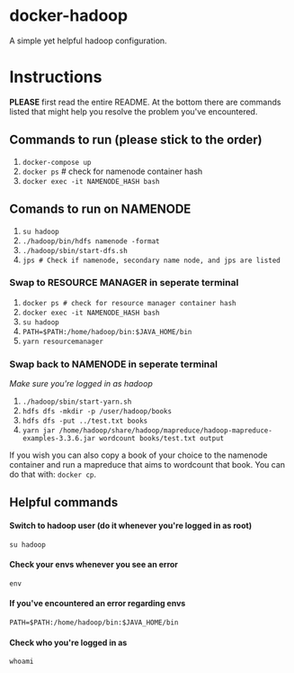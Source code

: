 # docker-hadoop
A simple yet helpful hadoop configuration.

# Instructions

**PLEASE** first read the entire README. At the bottom there are commands listed that might help you resolve the problem you've encountered.

## Commands to run (please stick to the order)
1. `docker-compose up`
2. `docker ps` # check for namenode container hash
3. `docker exec -it NAMENODE_HASH bash`

## Comands to run on **NAMENODE**
1. `su hadoop`
2. `./hadoop/bin/hdfs namenode -format`
3. `./hadoop/sbin/start-dfs.sh`
4. `jps # Check if namenode, secondary name node, and jps are listed`

### Swap to **RESOURCE MANAGER** in seperate terminal
1. `docker ps # check for resource manager container hash`
2. `docker exec -it NAMENODE_HASH bash`
3. `su hadoop`
4. `PATH=$PATH:/home/hadoop/bin:$JAVA_HOME/bin`
5. `yarn resourcemanager`

### Swap back to **NAMENODE** in seperate terminal
*Make sure you're logged in as hadoop*
1. `./hadoop/sbin/start-yarn.sh`
2. `hdfs dfs -mkdir -p /user/hadoop/books`
3. `hdfs dfs -put ../test.txt books`
4. `yarn jar /home/hadoop/share/hadoop/mapreduce/hadoop-mapreduce-examples-3.3.6.jar wordcount books/test.txt output`

If you wish you can also copy a book of your choice to the namenode container and run a mapreduce that aims to wordcount that book. You can do that with: `docker cp`.

## Helpful commands

#### Switch to hadoop user (do it whenever you're logged in as root)
`su hadoop`

#### Check your envs whenever you see an error
`env `

#### If you've encountered an error regarding envs
`PATH=$PATH:/home/hadoop/bin:$JAVA_HOME/bin`

#### Check who you're logged in as
`whoami`